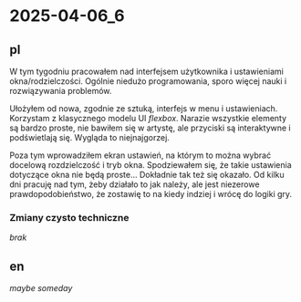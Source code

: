 # 2025-04-06_6
## pl
W tym tygodniu pracowałem nad interfejsem użytkownika i ustawieniami okna/rodzielczości.
Ogólnie niedużo programowania, sporo więcej nauki i rozwiązywania problemów.

Ułożyłem od nowa, zgodnie ze sztuką, interfejs w menu i ustawieniach.
Korzystam z klasycznego modelu UI *flexbox*.
Narazie wszystkie elementy są bardzo proste, nie bawiłem się w artystę, ale przyciski są interaktywne i podświetlają się.
Wygląda to niejnajgorzej.

Poza tym wprowadziłem ekran ustawień, na którym to można wybrać docelową rozdzielczość i tryb okna.
Spodziewałem się, że takie ustawienia dotyczące okna nie będą proste...
Dokładnie tak też się okazało.
Od kilku dni pracuję nad tym, żeby działało to jak należy, ale jest niezerowe prawdopodobieństwo, że zostawię to na kiedy indziej i wrócę do logiki gry.

### Zmiany czysto techniczne
*brak*

## en
*maybe someday*
